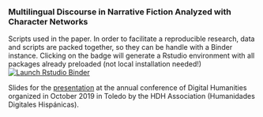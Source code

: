 ### Multilingual Discourse in Narrative Fiction Analyzed with Character Networks

Scripts used in the paper. In order to facilitate a reproducible  research, data and scripts are packed together, so they can be handle with a Binder instance. Clicking on the badge will generate a Rstudio environment with all packages already preloaded (not local installation needed!) [![Launch Rstudio Binder](http://mybinder.org/badge_logo.svg)](https://mybinder.org/v2/gh/editio/networks/master?urlpath=rstudio)

Slides for the [presentation](https://editio.github.io/presentations/glottanetwork) at the annual conference of Digital Humanities organized in October 2019 in Toledo by the HDH Association (Humanidades Digitales Hispánicas).

